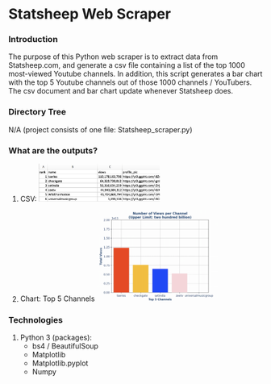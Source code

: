 # Statsheep Web Scraper

### Introduction

The purpose of this Python web scraper is to extract data from Statsheep.com, and generate a 
csv file containing a list of the top 1000 most-viewed Youtube channels. In addition, 
this script generates a bar chart with the top 5 Youtube channels out of those 
1000 channels / YouTubers. The csv document and bar chart update whenever Statsheep does. 

### Directory Tree
N/A (project consists of one file: Statsheep_scraper.py)

### What are the outputs?
1. CSV:
   <img src="Image/FileCsv.png" width="50%">

2. Chart: Top 5 Channels
   <img src="Image/Chart.png" width="50%">


### Technologies

1. Python 3 (packages):
   * bs4 / BeautifulSoup
   * Matplotlib
   * Matplotlib.pyplot
   * Numpy
